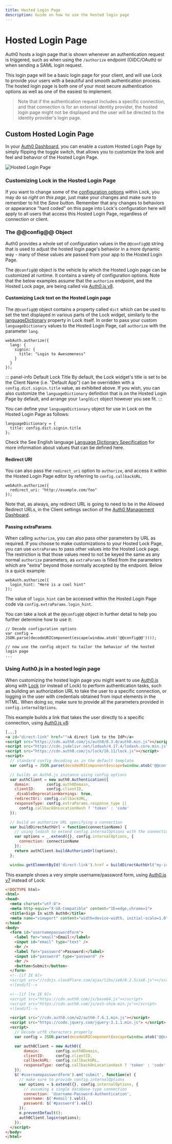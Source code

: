 ```yaml
---
title: Hosted Login Page
description: Guide on how to use the hosted login page
---
```


# Hosted Login Page

Auth0 hosts a login page that is shown whenever an authentication request is triggered, such as when using the `/authorize` endpoint (OIDC/OAuth) or when sending a SAML login request.

This login page will be a basic login page for your client, and will use Lock to provide your users with a beautiful and smooth authentication process. The hosted login page is both one of your most secure authentication options as well as one of the easiest to implement.

> Note that if the authentication request includes a specific connection, and that connection is for an external identity provider, the hosted login page might not be displayed and the user will be directed to the identity provider's login page.

## Custom Hosted Login Page

In your [Auth0 Dashboard](${manage_url}/#/login_page), you can enable a custom Hosted Login Page by simply flipping the toggle switch, that allows you to customize the look and feel and behavior of the Hosted Login Page.

![Hosted Login Page](/media/articles/hosted-pages/login.png)


### Customizing Lock in the Hosted Login Page

If you want to change some of the [configuration options](/libraries/lock/v10/customization) within Lock, you may do so _right on this page_, just make your changes and make sure to remember to hit the _Save_ button. Remember that any changes to behaviors or appearance "hard coded" on this page into Lock's configuration here will apply to all users that access this Hosted Login Page, regardless of connection or client.

### The @@config@@ Object

Auth0 provides a whole set of configuration values in the `@@config@@` string that is used to adjust the hosted login page's behavior in a more dynamic way - many of these values are passed from your app to the Hosted Login Page.

The `@@config@@` object is the vehicle by which the Hosted Login page can be customized at runtime. It contains a varety of configuration options. Note that the below examples assume that the `authorize` endpoint, and the Hosted Lock page, are being called via [Auth0.js v8](/libraries/auth0js/v8).

#### Customizing Lock text on the Hosted Login page

The `@@config@@` object contains a property called `dict` which can be used to set the text displayed in various parts of the Lock widget, similarly to the [languageDictionary](/libraries/lock/v10/customization#languagedictionary-object-) property in Lock itself. In order to pass your custom `languageDictionary` values to the Hosted Login Page, call `authorize` with the parameter `lang`.

```
webAuth.authorize({
  lang: {
    signin: {
      title: "Login to Awesomeness"
    }
  }
});
```

::: panel-info Default Lock Title
By default, the Lock widget's title is set to be the Client Name (i.e. "Default App") can be overridden with a `config.dict.signin.title` value, as exhibited above. If you wish, you can also customize the `languageDictionary` definition that is on the Hosted Login Page by default, and arrange your `lang`/`dict` object however you see fit.
:::

You can define your `languageDictionary` object for use in Lock on the Hosted Login Page as follows:

```
languageDictionary = {
  title: config.dict.signin.title
};
```

Check the See English language [Language Dictionary Specification](https://github.com/auth0/lock/blob/master/src/i18n/en.js) for more information about values that can be defined here.


#### Redirect URI

You can also pass the `redirect_uri` option to `authorize`, and access it within the Hosted Login Page editor by referring to `config.callbackURL`.

```
webAuth.authorize({
  redirect_uri: "http://example.com/foo"
});
```

Note that, as always, any redirect URL is going to need to be in the Allowed Redirect URLs, in the Client settings section of the [Auth0 Management Dashboard](${manage_url}).

#### Passing extraParams

When calling `authorize`, you can also pass other parameters by URL as required. If you choose to make customizations to your Hosted Lock Page, you can use `extraParams` to pass other values into the Hosted Lock page. The restriction is that those values need to not be keyed the same as any normal `authorize` parameters, as `extraParams` is filled from the parameters which are "extra" beyond those normally accepted by the endpoint. Below is a quick example:

```
webAuth.authorize({
  login_hint: "Here is a cool hint"
});
```

The value of `login_hint` can be accessed within the Hosted Login Page code via `config.extraParams.login_hint`.

You can take a look at the `@@config@@` object in further detail to help you further determine how to use it:

```
// Decode configuration options
var config = JSON.parse(decodeURIComponent(escape(window.atob('@@config@@'))));

// now use the config object to tailor the behavior of the hosted login page
...
```

### Using Auth0.js in a hosted login page

When customizing the hosted login page you might want to use [Auth0.js](/libraries/auth0js) along with [Lock](/libraries/lock) (or instead of Lock) to perform authentication tasks, such as building an authorization URL to take the user to a specific connection, or logging in the user with credentials obtained from input elements in the HTML. When doing so, make sure to provide all the parameters provided in `config.internalOptions`.

This example builds a link that takes the user directly to a specific connection, using [Auth0.js v8](/libraries/auth0js):

```html
[...]
<a id="direct-link" href="">A direct link to the IdP</a>
<script src="https://cdn.auth0.com/js/auth0/8.3.0/auth0.min.js"></script>
<script src="https://cdn.jsdelivr.net/lodash/4.17.4/lodash.core.min.js"></script>  
<script src="https://cdn.auth0.com/js/lock/10.11/lock.js"></script>
<script>
  // standard config decoding as in the default template
  var config = JSON.parse(decodeURIComponent(escape(window.atob('@@config@@'))));

  // builds an Auth0.js instance using config options
  var authClient = new auth0.Authentication({
    domain:       config.auth0Domain,
    clientID:     config.clientID,
    _disableDeprecationWarnings: true,
    redirectUri: config.callbackURL,
    responseType: config.extraParams.response_type ||
      config.callbackOnLocationHash ? 'token' : 'code'
  });

  // build an authorize URL specifying a connection
  var buildDirectAuthUrl = function(connectionName) {
    // using lodash to extend config.internalOptions with the connectionName
    var options = _.extend({}, config.internalOptions, {
      connection: connectionName
    });
    return authClient.buildAuthorizeUrl(options);
  };

  window.getElementById('direct-link').href = buildDirectAuthUrl("my-idp-connection");
```

This example shows a very simple username/password form, using [Auth0.js v7](/libraries/auth0js/v7) instead of Lock:

```html
<!DOCTYPE html>
<html>
<head>
  <meta charset="utf-8">
  <meta http-equiv="X-UA-Compatible" content="IE=edge,chrome=1">
  <title>Sign In with Auth0</title>
  <meta name="viewport" content="width=device-width, initial-scale=1.0" />
</head>
<body>
  <form id="usernamepasswordform">
    <label for="email">Email:</label>
    <input id="email" type="text" />
    <br />
    <label for="password">Password:</label>
    <input id="password" type="password" />
    <br />
    <button>Submit</button>
  </form>  
  <!--[if IE 8]>
  <script src="//cdnjs.cloudflare.com/ajax/libs/ie8/0.2.5/ie8.js"></script>
  <![endif]-->

  <!--[if lte IE 9]>
  <script src="https://cdn.auth0.com/js/base64.js"></script>
  <script src="https://cdn.auth0.com/js/es5-shim.min.js"></script>
  <![endif]-->

  <script src="//cdn.auth0.com/w2/auth0-7.6.1.min.js"></script>
  <script src="https://code.jquery.com/jquery-3.1.1.min.js"> </script>
  <script>
    // Decode utf8 characters properly
    var config = JSON.parse(decodeURIComponent(escape(window.atob('@@config@@'))));

    var auth0Client = new Auth0({
        domain:       config.auth0Domain,
        clientID:     config.clientID,
        callbackURL:  config.callbackURL,
        responseType: config.callbackOnLocationHash ? 'token' : 'code'
    });
    $('#usernamepasswordform').on('submit', function(e) {
      // make sure to provide config.internalOptions
      var options = $.extend({}, config.internalOptions, {
        // assuming a single database-type connection
        connection: 'Username-Password-Authentication',
        username: $('#email').val(),
        password: $('#password').val()
      });
      e.preventDefault();
      auth0Client.login(options);
    });
  </script>
</body>
</html>
```
